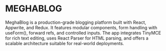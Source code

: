 # MEGHABLOG
MeghaBlog is a production-grade blogging platform built with React, Appwrite, and Redux. It features modular components, form handling with useForm(), forward refs, and controlled inputs. The app integrates TinyMCE for rich text editing, uses React Parser for HTML parsing, and offers a scalable architecture suitable for real-world deployments.
